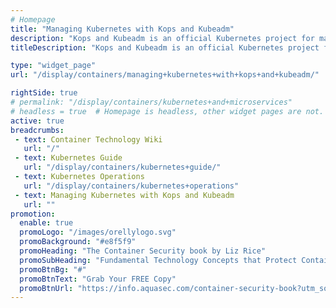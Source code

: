 ```yaml
---
# Homepage
title: "Managing Kubernetes with Kops and Kubeadm"
description: "Kops and Kubeadm is an official Kubernetes project for managing production-grade Kubernetes clusters. This Page gathers resources about Kops and Kubeadm basics and tutorials, including how to deploy Kubernetes on AWS."
titleDescription: "Kops and Kubeadm is an official Kubernetes project for managing production-grade Kubernetes clusters. This Page gathers resources about Kops and Kubeadm basics and tutorials, including how to deploy <a href='/display/containers/Kubernetes+on+AWS'> Kubernetes on AWS</a>." 

type: "widget_page"
url: "/display/containers/managing+kubernetes+with+kops+and+kubeadm/" 

rightSide: true 
# permalink: "/display/containers/kubernetes+and+microservices"
# headless = true  # Homepage is headless, other widget pages are not.
active: true
breadcrumbs:
 - text: Container Technology Wiki
   url: "/"
 - text: Kubernetes Guide
   url: "/display/containers/kubernetes+guide/"
 - text: Kubernetes Operations
   url: "/display/containers/kubernetes+operations"
 - text: Managing Kubernetes with Kops and Kubeadm
   url: ""
promotion:
  enable: true
  promoLogo: "/images/orellylogo.svg"
  promoBackground: "#e8f5f9"
  promoHeading: "The Container Security book by Liz Rice"
  promoSubHeading: "Fundamental Technology Concepts that Protect Containerized Applications"
  promoBtnBg: "#"
  promoBtnText: "Grab Your FREE Copy"
  promoBtnUrl: "https://info.aquasec.com/container-security-book?utm_source=wiki"
---
```


